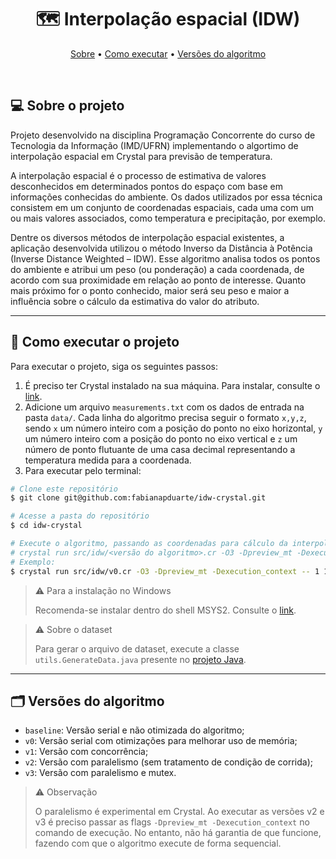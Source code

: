 <h1 align="center"> 
  🗺 Interpolação espacial (IDW)
</h1>

<p align="center">
  <a href="#-sobre-o-projeto">Sobre</a> •
  <a href="#-como-executar-o-projeto">Como executar</a> • 
  <a href="#-versões-do-algoritmo">Versões do algoritmo</a>
</p>

<br>

## 💻 Sobre o projeto

Projeto desenvolvido na disciplina Programação Concorrente do curso de Tecnologia da Informação (IMD/UFRN) implementando o algortimo de interpolação espacial em Crystal para previsão de temperatura.

A interpolação espacial é o processo de estimativa de valores desconhecidos em determinados pontos do espaço com base em informações conhecidas do ambiente. Os dados utilizados por essa técnica consistem em um conjunto de coordenadas espaciais, cada uma com um ou mais valores associados, como temperatura e precipitação, por exemplo.

Dentre os diversos métodos de interpolação espacial existentes, a aplicação desenvolvida utilizou o método Inverso da Distância à Potência (Inverse Distance Weighted – IDW). Esse algoritmo analisa todos os pontos do ambiente e atribui um peso (ou ponderação) a cada coordenada, de acordo com sua proximidade em relação ao ponto de interesse. Quanto mais próximo for o ponto conhecido, maior será seu peso e maior a influência sobre o cálculo da estimativa do valor do atributo.

---

## 🚀 Como executar o projeto

Para executar o projeto, siga os seguintes passos:

1. É preciso ter Crystal instalado na sua máquina. Para instalar, consulte o [link](https://crystal-lang.org/install/).
2. Adicione um arquivo `measurements.txt` com os dados de entrada na pasta `data/`. Cada linha do algoritmo precisa seguir o formato `x,y,z`, sendo `x` um número inteiro com a posição do ponto no eixo horizontal, `y` um número inteiro com a posição do ponto no eixo vertical e `z` um número de ponto flutuante de uma casa decimal representando a temperatura medida para a coordenada.
3. Para executar pelo terminal:

```bash
# Clone este repositório
$ git clone git@github.com:fabianapduarte/idw-crystal.git

# Acesse a pasta do repositório
$ cd idw-crystal

# Execute o algoritmo, passando as coordenadas para cálculo da interpolação espacial
# crystal run src/idw/<versão do algoritmo>.cr -O3 -Dpreview_mt -Dexecution_context -- <x> <y>
# Exemplo:
$ crystal run src/idw/v0.cr -O3 -Dpreview_mt -Dexecution_context -- 1 1

```

> ⚠ Para a instalação no Windows
>
> Recomenda-se instalar dentro do shell MSYS2. Consulte o [link](https://crystal-lang.org/install/on_windows/).

> ⚠ Sobre o dataset
>
> Para gerar o arquivo de dataset, execute a classe `utils.GenerateData.java` presente no [projeto Java](https://github.com/fabianapduarte/idw-java).

---

## 🗂 Versões do algoritmo

- `baseline`: Versão serial e não otimizada do algoritmo;
- `v0`: Versão serial com otimizações para melhorar uso de memória;
- `v1`: Versão com concorrência;
- `v2`: Versão com paralelismo (sem tratamento de condição de corrida);
- `v3`: Versão com paralelismo e mutex.

> ⚠ Observação
>
> O paralelismo é experimental em Crystal. Ao executar as versões v2 e v3 é preciso passar as flags `-Dpreview_mt -Dexecution_context` no comando de execução. No entanto, não há garantia de que funcione, fazendo com que o algoritmo execute de forma sequencial.
